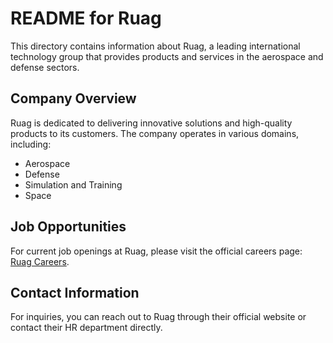 # README for Ruag

This directory contains information about Ruag, a leading international technology group that provides products and services in the aerospace and defense sectors.

## Company Overview

Ruag is dedicated to delivering innovative solutions and high-quality products to its customers. The company operates in various domains, including:

- Aerospace
- Defense
- Simulation and Training
- Space

## Job Opportunities

For current job openings at Ruag, please visit the official careers page: [Ruag Careers](https://www.ruag.ch/en/working-us/job-portal).

## Contact Information

For inquiries, you can reach out to Ruag through their official website or contact their HR department directly.